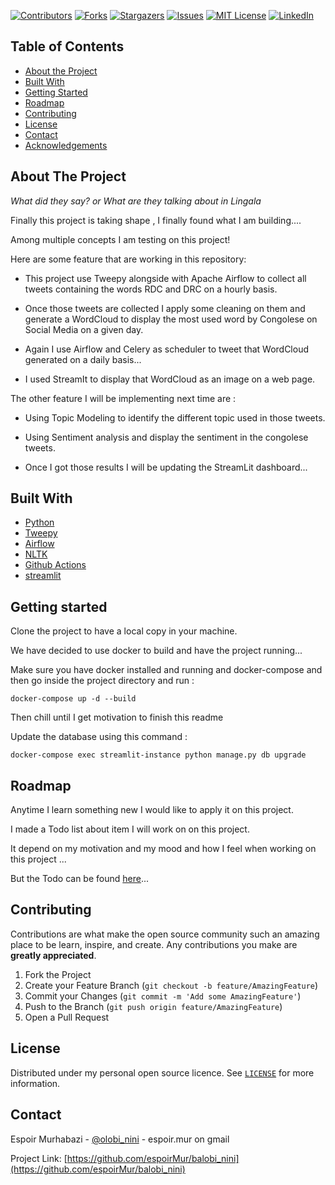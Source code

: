 [![Contributors][contributors-shield]][contributors-url]
[![Forks][forks-shield]][forks-url]
[![Stargazers][stars-shield]][stars-url]
[![Issues][issues-shield]][issues-url]
[![MIT License][license-shield]][license-url]
[![LinkedIn][linkedin-shield]][linkedin-url]

## Table of Contents

- [About the Project](#about-the-project)
- [Built With](#built-with)
- [Getting Started](#getting-started)
- [Roadmap](#roadmap)
- [Contributing](#contributing)
- [License](#license)
- [Contact](#contact)
- [Acknowledgements](#acknowledgements)

<!-- ABOUT THE PROJECT -->

## About The Project

_What did they say? or What are they talking about in Lingala_

Finally this project is taking shape , I finally found what I am building....

Among multiple concepts I am testing on this project!

Here are some feature that are working in this repository:

- This project use Tweepy alongside with Apache Airflow to collect all tweets containing the words RDC and DRC on a hourly basis.

- Once those tweets are collected I apply some cleaning on them and generate a WordCloud to display the most used word by Congolese on Social Media on a given day.

- Again I use Airflow and Celery as scheduler to tweet that WordCloud generated on a daily basis...

- I used StreamIt to display that WordCloud as an image on a web page.

The other feature I will be implementing next time are :

- Using Topic Modeling to identify the different topic used in those tweets.
- Using Sentiment analysis and display the sentiment in the congolese tweets.

- Once I got those results I will be updating the StreamLit dashboard...

<!-- Build with -->

## Built With

- [Python](https://www.python.org/)
- [Tweepy](https://github.com/tweepy/tweepy)
- [Airflow](https://github.com/apache/airflow)
- [NLTK](https://www.nltk.org/)
- [Github Actions](https://github.com/features/actions)
- [streamlit](https://streamlit.io/)

<!-- GETTING STARTED -->

## Getting started

Clone the project to have a local copy in your machine.

We have decided to use docker to build and have the project running...

Make sure you have docker installed and running and docker-compose and then go inside the project directory and run :

`docker-compose up -d --build`

Then chill until I get motivation to finish this readme

Update the database using this command :

`docker-compose exec streamlit-instance python manage.py db upgrade`

<!-- road map -->

## Roadmap

Anytime I learn something new I would like to apply it on this project.

I made a Todo list about item I will work on on this project.

It depend on my motivation and my mood and how I feel when working on this project ...

But the Todo can be found [here](./TODOS.md)...

<!-- CONTRIBUTING -->

## Contributing

Contributions are what make the open source community such an amazing place to be learn, inspire, and create. Any contributions you make are **greatly appreciated**.

1. Fork the Project
2. Create your Feature Branch (`git checkout -b feature/AmazingFeature`)
3. Commit your Changes (`git commit -m 'Add some AmazingFeature'`)
4. Push to the Branch (`git push origin feature/AmazingFeature`)
5. Open a Pull Request

<!-- LICENSE -->

## License

Distributed under my personal open source licence. See [`LICENSE`](./LICENSE.md) for more information.

<!-- CONTACT -->

## Contact

Espoir Murhabazi - [@olobi_nini](https://twitter.com/olobi_nini) - espoir.mur on gmail

Project Link: [https://github.com/espoirMur/balobi_nini](https://github.com/espoirMur/balobi_nini)

<!-- ACKNOWLEDGEMENTS -->

<!-- MARKDOWN LINKS & IMAGES -->
<!-- https://www.markdownguide.org/basic-syntax/#reference-style-links -->

[contributors-shield]: https://img.shields.io/github/contributors/othneildrew/Best-README-Template.svg?style=flat-square
[contributors-url]: https://github.com/espoirMur/balobi_nini/graphs/contributors
[forks-shield]: https://img.shields.io/github/forks/othneildrew/Best-README-Template.svg?style=flat-square
[forks-url]: https://github.com/espoirMur/balobi_nini/network/members
[stars-shield]: https://img.shields.io/github/stars/othneildrew/Best-README-Template.svg?style=flat-square
[stars-url]: https://github.com/espoirMur/balobi_nini/stargazers
[issues-shield]: https://img.shields.io/github/issues/othneildrew/Best-README-Template.svg?style=flat-square
[issues-url]: https://github.com/espoirMur/balobi_nini/issues
[license-shield]: https://img.shields.io/github/license/othneildrew/Best-README-Template.svg?style=flat-square
[license-url]: https://github.com/espoirMur/balobi_nini/blob/master/LICENSE.md
[linkedin-shield]: https://img.shields.io/badge/-LinkedIn-black.svg?style=flat-square&logo=linkedin&colorB=555
[linkedin-url]: https://www.linkedin.com/in/murhabazi-buzina-espoir-7849b1b1/
[product-screenshot]: images/screenshot.png
